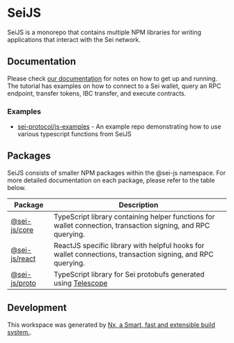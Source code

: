 # SeiJS

SeiJS is a monorepo that contains multiple NPM libraries for writing applications that interact with the Sei network.

## Documentation

Please check [our documentation](https://docs.seinetwork.io/front-end-development/javascript-tutorial) for notes on how to get up and running. The tutorial has examples on how to connect to a Sei wallet, query an RPC endpoint, transfer tokens, IBC transfer, and execute contracts.

### Examples

- [sei-protocol/js-examples](https://github.com/sei-protocol/js-examples) - An example repo demonstrating how to use various typescript functions from SeiJS

## Packages

SeiJS consists of smaller NPM packages within the @sei-js namespace. For more detailed documentation on each package, please refer to the table below.

| Package                         | Description                                                                                                  |
| ------------------------------- | ------------------------------------------------------------------------------------------------------------ |
| [@sei-js/core](packages/core)   | TypeScript library containing helper functions for wallet connection, transaction signing, and RPC querying. |
| [@sei-js/react](packages/react) | ReactJS specific library with helpful hooks for wallet connections, transaction signing, and RPC querying.   |
| [@sei-js/proto](packages/proto) | TypeScript library for Sei protobufs generated using [Telescope](https://github.com/osmosis-labs/telescope)  |

## Development

This workspace was generated by [Nx, a Smart, fast and extensible build system.](https://nx.dev).
